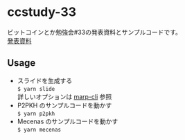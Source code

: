# ccstudy-33
ビットコインとか勉強会#33の発表資料とサンプルコードです。  
[発表資料](https://haryu703.github.io/ccstudy-33/index.html)

## Usage
- スライドを生成する  
    `$ yarn slide`  
    詳しいオプションは [marp-cli](https://github.com/marp-team/marp-cli#basic-usage) 参照
- P2PKH のサンプルコードを動かす  
    `$ yarn p2pkh`
- Mecenas のサンプルコードを動かす  
    `$ yarn mecenas`
